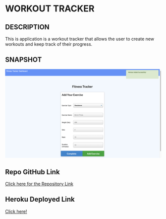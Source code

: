 # WORKOUT TRACKER
## DESCRIPTION
This is application is a workout tracker that allows the user to create new workouts and keep track of their progress. 
## SNAPSHOT
![Workout Tracker SnapShot](./images/fitnesstracker.png "Added New Workout")
## Repo GitHub Link
[Click here for the Repository Link](https://github.com/Joydotcom/workout-tracker)
## Heroku Deployed Link
[Click here!](https://pacific-bayou-60980.herokuapp.com/)
